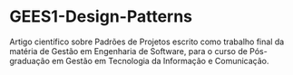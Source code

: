 # GEES1-Design-Patterns
Artigo científico sobre Padrões de Projetos escrito como trabalho final da matéria de Gestão em Engenharia de Software, para o curso de Pós-graduação em Gestão em Tecnologia da Informação e Comunicação.
